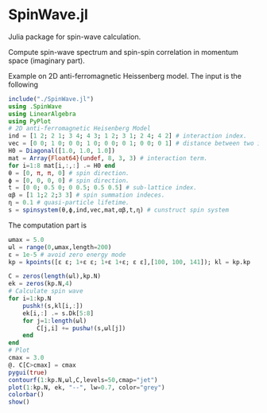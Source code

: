# SpinWave.jl
Julia package for spin-wave calculation.

Compute spin-wave spectrum and spin-spin correlation in momentum space (imaginary part).

Example on 2D anti-ferromagnetic Heissenberg model. The input is the following
```julia
include("./SpinWave.jl")
using .SpinWave
using LinearAlgebra
using PyPlot
# 2D anti-ferromagnetic Heisenberg Model
ind = [1 2; 2 1; 3 4; 4 3; 1 2; 3 1; 2 4; 4 2] # interaction index.
vec = [0 0; 1 0; 0 0; 1 0; 0 0; 0 1; 0 0; 0 1] # distance between two interacting sites.
H0 = Diagonal([1.0, 1.0, 1.0])
mat = Array{Float64}(undef, 8, 3, 3) # interaction term.
for i=1:8 mat[i,:,:] .= H0 end
θ = [0, π, π, 0] # spin direction.
ϕ = [0, 0, 0, 0] # spin direction.
t = [0 0; 0.5 0; 0 0.5; 0.5 0.5] # sub-lattice index.
αβ = [1 1;2 2;3 3] # spin summation indeces.
η = 0.1 # quasi-particle lifetime.
s = spinsystem(θ,ϕ,ind,vec,mat,αβ,t,η) # cunstruct spin system
```
The computation part is
```julia
ωmax = 5.0
ωl = range(0,ωmax,length=200)
ε = 1e-5 # avoid zero energy mode
kp = kpoints([ε ε; 1+ε ε; 1+ε 1+ε; ε ε],[100, 100, 141]); kl = kp.kp

C = zeros(length(ωl),kp.N)
ek = zeros(kp.N,4)
# Calculate spin wave
for i=1:kp.N
    pushk!(s,kl[i,:])
    ek[i,:] .= s.Dk[5:8]
    for j=1:length(ωl)
        C[j,i] += pushω!(s,ωl[j])
    end
end
# Plot
cmax = 3.0
@. C[C>cmax] = cmax
pygui(true)
contourf(1:kp.N,ωl,C,levels=50,cmap="jet")
plot(1:kp.N, ek, "--", lw=0.7, color="grey")
colorbar()
show()
```
